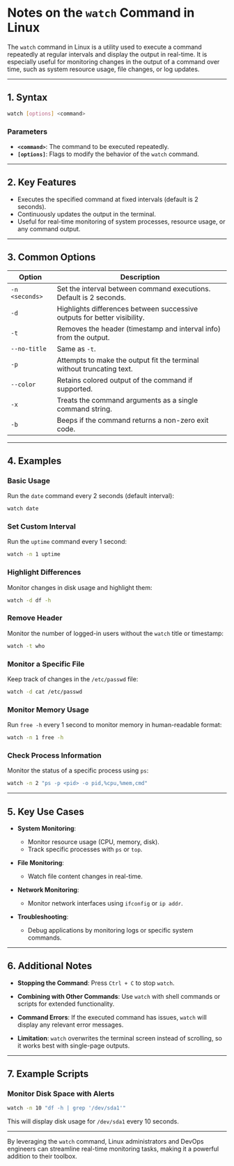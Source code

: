 # **Notes on the `watch` Command in Linux**

The `watch` command in Linux is a utility used to execute a command repeatedly at regular intervals and display the output in real-time. It is especially useful for monitoring changes in the output of a command over time, such as system resource usage, file changes, or log updates.

---

## **1. Syntax**
```bash
watch [options] <command>
```

### **Parameters**
- **`<command>`**: The command to be executed repeatedly.
- **`[options]`**: Flags to modify the behavior of the `watch` command.

---

## **2. Key Features**
- Executes the specified command at fixed intervals (default is 2 seconds).
- Continuously updates the output in the terminal.
- Useful for real-time monitoring of system processes, resource usage, or any command output.

---

## **3. Common Options**
| Option       | Description                                                                 |
|--------------|-----------------------------------------------------------------------------|
| `-n <seconds>` | Set the interval between command executions. Default is 2 seconds.         |
| `-d`          | Highlights differences between successive outputs for better visibility.    |
| `-t`          | Removes the header (timestamp and interval info) from the output.           |
| `--no-title`  | Same as `-t`.                                                              |
| `-p`          | Attempts to make the output fit the terminal without truncating text.       |
| `--color`     | Retains colored output of the command if supported.                        |
| `-x`          | Treats the command arguments as a single command string.                   |
| `-b`          | Beeps if the command returns a non-zero exit code.                         |

---

## **4. Examples**

### **Basic Usage**
Run the `date` command every 2 seconds (default interval):
```bash
watch date
```

### **Set Custom Interval**
Run the `uptime` command every 1 second:
```bash
watch -n 1 uptime
```

### **Highlight Differences**
Monitor changes in disk usage and highlight them:
```bash
watch -d df -h
```

### **Remove Header**
Monitor the number of logged-in users without the `watch` title or timestamp:
```bash
watch -t who
```

### **Monitor a Specific File**
Keep track of changes in the `/etc/passwd` file:
```bash
watch -d cat /etc/passwd
```

### **Monitor Memory Usage**
Run `free -h` every 1 second to monitor memory in human-readable format:
```bash
watch -n 1 free -h
```

### **Check Process Information**
Monitor the status of a specific process using `ps`:
```bash
watch -n 2 "ps -p <pid> -o pid,%cpu,%mem,cmd"
```

---

## **5. Key Use Cases**
- **System Monitoring**:
  - Monitor resource usage (CPU, memory, disk).
  - Track specific processes with `ps` or `top`.
  
- **File Monitoring**:
  - Watch file content changes in real-time.
  
- **Network Monitoring**:
  - Monitor network interfaces using `ifconfig` or `ip addr`.
  
- **Troubleshooting**:
  - Debug applications by monitoring logs or specific system commands.

---

## **6. Additional Notes**
- **Stopping the Command**:
  Press `Ctrl + C` to stop `watch`.

- **Combining with Other Commands**:
  Use `watch` with shell commands or scripts for extended functionality.

- **Command Errors**:
  If the executed command has issues, `watch` will display any relevant error messages.

- **Limitation**:
  `watch` overwrites the terminal screen instead of scrolling, so it works best with single-page outputs.

---

## **7. Example Scripts**
### **Monitor Disk Space with Alerts**
```bash
watch -n 10 "df -h | grep '/dev/sda1'"
```
This will display disk usage for `/dev/sda1` every 10 seconds.

---

By leveraging the `watch` command, Linux administrators and DevOps engineers can streamline real-time monitoring tasks, making it a powerful addition to their toolbox.
